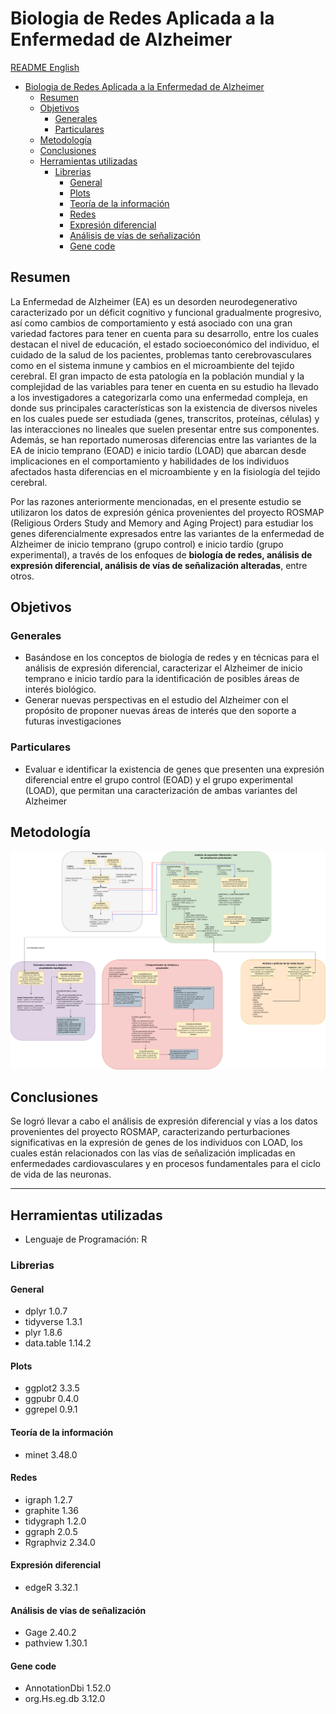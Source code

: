 # Biologia de Redes Aplicada a la Enfermedad de Alzheimer

[README English](READMEEnglish.md)
- [Biologia de Redes Aplicada a la Enfermedad de Alzheimer](#biologia-de-redes-aplicada-a-la-enfermedad-de-alzheimer)
  - [Resumen](#resumen)
  - [Objetivos](#objetivos)
    - [Generales](#generales)
    - [Particulares](#particulares)
  - [Metodología](#metodología)
  - [Conclusiones](#conclusiones)
  - [Herramientas utilizadas](#herramientas-utilizadas)
    - [Librerias](#librerias)
      - [General](#general)
      - [Plots](#plots)
      - [Teoría de la información](#teoría-de-la-información)
      - [Redes](#redes)
      - [Expresión diferencial](#expresión-diferencial)
      - [Análisis de vías de señalización](#análisis-de-vías-de-señalización)
      - [Gene code](#gene-code)

## Resumen

La Enfermedad de Alzheimer (EA) es un desorden neurodegenerativo caracterizado por un déficit cognitivo y funcional gradualmente progresivo, así como cambios de comportamiento y está asociado con una gran variedad factores para tener en cuenta para su desarrollo, entre los cuales destacan el nivel de educación, el estado socioeconómico del individuo, el cuidado de la salud de los pacientes, problemas tanto cerebrovasculares como en el sistema inmune y cambios en el microambiente del tejido cerebral. El gran impacto de esta patología en la población mundial y la complejidad de las variables para tener en cuenta en su estudio ha llevado a los investigadores a categorizarla como una enfermedad compleja, en donde sus principales características son la existencia de diversos niveles en los cuales puede ser estudiada (genes, transcritos, proteínas, células) y las interacciones no lineales que suelen presentar entre sus componentes. Además, se han reportado numerosas diferencias entre las variantes de la EA de inicio temprano (EOAD) e inicio tardío (LOAD) que abarcan desde implicaciones en el comportamiento y habilidades de los individuos afectados hasta diferencias en el microambiente y en la fisiología del tejido cerebral.

Por las razones anteriormente mencionadas, en el presente estudio se utilizaron los datos de expresión génica provenientes del proyecto ROSMAP (Religious Orders Study and Memory and Aging Project) para estudiar los genes diferencialmente expresados entre las variantes de la enfermedad de Alzheimer de inicio temprano (grupo control) e inicio tardío (grupo experimental), a través de los enfoques de **biología de redes, análisis de expresión diferencial, análisis de vías de señalización alteradas**, entre otros.



## Objetivos
### Generales
- Basándose en los conceptos de biología de redes y en técnicas para el análisis de expresión diferencial, caracterizar el Alzheimer de inicio temprano e inicio tardío para la identificación de posibles áreas de interés biológico.
- Generar nuevas perspectivas en el estudio del Alzheimer con el propósito de
proponer nuevas áreas de interés que den soporte a futuras investigaciones

### Particulares
- Evaluar e identificar la existencia de genes que presenten una expresión diferencial entre el grupo control (EOAD) y el grupo experimental (LOAD), que permitan una caracterización de ambas variantes del Alzheimer

## Metodología 
![Flujo del análisis de datos](Metodologies/DataAnalysisFlowSpanish.png)

## Conclusiones 

Se logró llevar a cabo el análisis de expresión diferencial y vías a los datos provenientes del proyecto ROSMAP, caracterizando perturbaciones significativas en la expresión de genes de los individuos con LOAD, los cuales están relacionados con las vías de señalización implicadas en enfermedades cardiovasculares y en procesos fundamentales para el ciclo de vida de las neuronas.


---

## Herramientas utilizadas
- Lenguaje de Programación: R 

### Librerias

#### General
- dplyr 1.0.7
- tidyverse 1.3.1
- plyr 1.8.6
- data.table 1.14.2

#### Plots
- ggplot2 3.3.5
- ggpubr 0.4.0
- ggrepel 0.9.1

#### Teoría de la información 
- minet 3.48.0

#### Redes
- igraph 1.2.7
- graphite 1.36
- tidygraph 1.2.0
- ggraph 2.0.5
- Rgraphviz 2.34.0

#### Expresión diferencial
- edgeR 3.32.1

#### Análisis de vías de señalización 
- Gage 2.40.2
- pathview 1.30.1

#### Gene code
- AnnotationDbi 1.52.0
- org.Hs.eg.db 3.12.0
